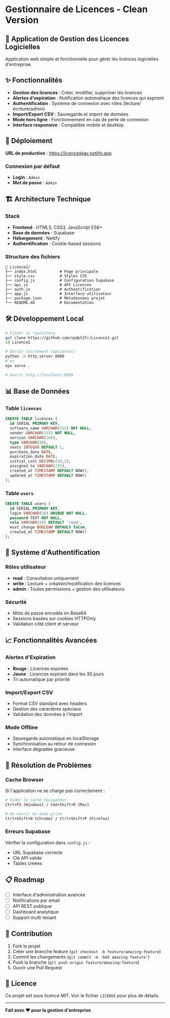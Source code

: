 # Gestionnaire de Licences - Clean Version

## 🎯 Application de Gestion des Licences Logicielles

Application web simple et fonctionnelle pour gérer les licences logicielles d'entreprise.

## ✨ Fonctionnalités

- **Gestion des licences** : Créer, modifier, supprimer les licences
- **Alertes d'expiration** : Notification automatique des licences qui expirent
- **Authentification** : Système de connexion avec rôles (lecture/écriture/admin)
- **Import/Export CSV** : Sauvegarde et import de données
- **Mode hors ligne** : Fonctionnement en cas de perte de connexion
- **Interface responsive** : Compatible mobile et desktop

## 🚀 Déploiement

**URL de production** : https://licenceskay.netlify.app

### Connexion par défaut
- **Login** : `Admin`
- **Mot de passe** : `Admin`

## 🏗️ Architecture Technique

### Stack
- **Frontend** : HTML5, CSS3, JavaScript ES6+
- **Base de données** : Supabase
- **Hébergement** : Netlify
- **Authentification** : Cookie-based sessions

### Structure des fichiers
```
📁 Licence2/
├── index.html          # Page principale
├── style.css           # Styles CSS
├── config.js           # Configuration Supabase
├── api.js              # API Licences
├── auth.js             # Authentification
├── app.js              # Interface utilisateur
├── package.json        # Métadonnées projet
└── README.md           # Documentation
```

## 🛠️ Développement Local

```bash
# Cloner le repository
git clone https://github.com/spdpt2fr/Licence2.git
cd Licence2

# Servir localement (optionnel)
python -m http.server 8000
# ou
npx serve .

# Ouvrir http://localhost:8000
```

## 📊 Base de Données

### Table `licences`
```sql
CREATE TABLE licences (
  id SERIAL PRIMARY KEY,
  software_name VARCHAR(255) NOT NULL,
  vendor VARCHAR(255) NOT NULL,
  version VARCHAR(100),
  type VARCHAR(50),
  seats INTEGER DEFAULT 1,
  purchase_date DATE,
  expiration_date DATE,
  initial_cost DECIMAL(10,2),
  assigned_to VARCHAR(255),
  created_at TIMESTAMP DEFAULT NOW(),
  updated_at TIMESTAMP DEFAULT NOW()
);
```

### Table `users`
```sql
CREATE TABLE users (
  id SERIAL PRIMARY KEY,
  login VARCHAR(50) UNIQUE NOT NULL,
  password TEXT NOT NULL,
  role VARCHAR(20) DEFAULT 'read',
  must_change BOOLEAN DEFAULT false,
  created_at TIMESTAMP DEFAULT NOW()
);
```

## 🔐 Système d'Authentification

### Rôles utilisateur
- **read** : Consultation uniquement
- **write** : Lecture + création/modification des licences
- **admin** : Toutes permissions + gestion des utilisateurs

### Sécurité
- Mots de passe encodés en Base64
- Sessions basées sur cookies HTTPOnly
- Validation côté client et serveur

## 📈 Fonctionnalités Avancées

### Alertes d'Expiration
- **Rouge** : Licences expirées
- **Jaune** : Licences expirant dans les 30 jours
- Tri automatique par priorité

### Import/Export CSV
- Format CSV standard avec headers
- Gestion des caractères spéciaux
- Validation des données à l'import

### Mode Offline
- Sauvegarde automatique en localStorage
- Synchronisation au retour de connexion
- Interface dégradée gracieuse

## 🐛 Résolution de Problèmes

### Cache Browser
Si l'application ne se charge pas correctement :
```bash
# Vider le cache navigateur
Ctrl+F5 (Windows) / Cmd+Shift+R (Mac)

# Ou ouvrir en mode privé
Ctrl+Shift+N (Chrome) / Ctrl+Shift+P (Firefox)
```

### Erreurs Supabase
Vérifier la configuration dans `config.js` :
- URL Supabase correcte
- Clé API valide
- Tables créées

## 📋 Roadmap

- [ ] Interface d'administration avancée
- [ ] Notifications par email
- [ ] API REST publique
- [ ] Dashboard analytique
- [ ] Support multi-tenant

## 🤝 Contribution

1. Fork le projet
2. Créer une branche feature (`git checkout -b feature/amazing-feature`)
3. Commit les changements (`git commit -m 'Add amazing feature'`)
4. Push la branche (`git push origin feature/amazing-feature`)
5. Ouvrir une Pull Request

## 📝 Licence

Ce projet est sous licence MIT. Voir le fichier `LICENSE` pour plus de détails.

---

**Fait avec ❤️ pour la gestion d'entreprise**